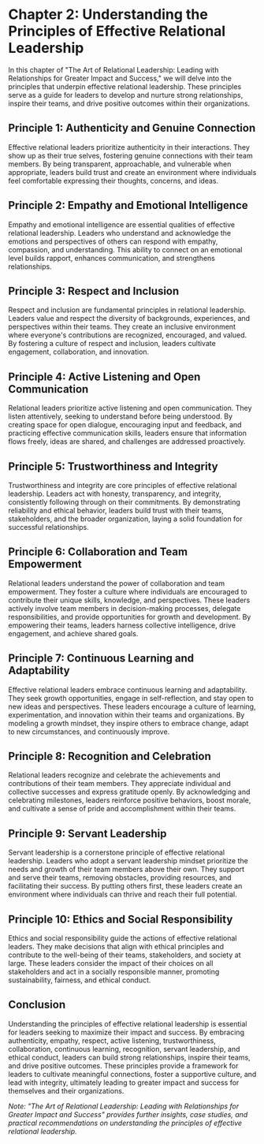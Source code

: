 Chapter 2: Understanding the Principles of Effective Relational Leadership
==========================================================================

In this chapter of "The Art of Relational Leadership: Leading with Relationships for Greater Impact and Success," we will delve into the principles that underpin effective relational leadership. These principles serve as a guide for leaders to develop and nurture strong relationships, inspire their teams, and drive positive outcomes within their organizations.

Principle 1: Authenticity and Genuine Connection
------------------------------------------------

Effective relational leaders prioritize authenticity in their interactions. They show up as their true selves, fostering genuine connections with their team members. By being transparent, approachable, and vulnerable when appropriate, leaders build trust and create an environment where individuals feel comfortable expressing their thoughts, concerns, and ideas.

Principle 2: Empathy and Emotional Intelligence
-----------------------------------------------

Empathy and emotional intelligence are essential qualities of effective relational leadership. Leaders who understand and acknowledge the emotions and perspectives of others can respond with empathy, compassion, and understanding. This ability to connect on an emotional level builds rapport, enhances communication, and strengthens relationships.

Principle 3: Respect and Inclusion
----------------------------------

Respect and inclusion are fundamental principles in relational leadership. Leaders value and respect the diversity of backgrounds, experiences, and perspectives within their teams. They create an inclusive environment where everyone's contributions are recognized, encouraged, and valued. By fostering a culture of respect and inclusion, leaders cultivate engagement, collaboration, and innovation.

Principle 4: Active Listening and Open Communication
----------------------------------------------------

Relational leaders prioritize active listening and open communication. They listen attentively, seeking to understand before being understood. By creating space for open dialogue, encouraging input and feedback, and practicing effective communication skills, leaders ensure that information flows freely, ideas are shared, and challenges are addressed proactively.

Principle 5: Trustworthiness and Integrity
------------------------------------------

Trustworthiness and integrity are core principles of effective relational leadership. Leaders act with honesty, transparency, and integrity, consistently following through on their commitments. By demonstrating reliability and ethical behavior, leaders build trust with their teams, stakeholders, and the broader organization, laying a solid foundation for successful relationships.

Principle 6: Collaboration and Team Empowerment
-----------------------------------------------

Relational leaders understand the power of collaboration and team empowerment. They foster a culture where individuals are encouraged to contribute their unique skills, knowledge, and perspectives. These leaders actively involve team members in decision-making processes, delegate responsibilities, and provide opportunities for growth and development. By empowering their teams, leaders harness collective intelligence, drive engagement, and achieve shared goals.

Principle 7: Continuous Learning and Adaptability
-------------------------------------------------

Effective relational leaders embrace continuous learning and adaptability. They seek growth opportunities, engage in self-reflection, and stay open to new ideas and perspectives. These leaders encourage a culture of learning, experimentation, and innovation within their teams and organizations. By modeling a growth mindset, they inspire others to embrace change, adapt to new circumstances, and continuously improve.

Principle 8: Recognition and Celebration
----------------------------------------

Relational leaders recognize and celebrate the achievements and contributions of their team members. They appreciate individual and collective successes and express gratitude openly. By acknowledging and celebrating milestones, leaders reinforce positive behaviors, boost morale, and cultivate a sense of pride and accomplishment within their teams.

Principle 9: Servant Leadership
-------------------------------

Servant leadership is a cornerstone principle of effective relational leadership. Leaders who adopt a servant leadership mindset prioritize the needs and growth of their team members above their own. They support and serve their teams, removing obstacles, providing resources, and facilitating their success. By putting others first, these leaders create an environment where individuals can thrive and reach their full potential.

Principle 10: Ethics and Social Responsibility
----------------------------------------------

Ethics and social responsibility guide the actions of effective relational leaders. They make decisions that align with ethical principles and contribute to the well-being of their teams, stakeholders, and society at large. These leaders consider the impact of their choices on all stakeholders and act in a socially responsible manner, promoting sustainability, fairness, and ethical conduct.

Conclusion
----------

Understanding the principles of effective relational leadership is essential for leaders seeking to maximize their impact and success. By embracing authenticity, empathy, respect, active listening, trustworthiness, collaboration, continuous learning, recognition, servant leadership, and ethical conduct, leaders can build strong relationships, inspire their teams, and drive positive outcomes. These principles provide a framework for leaders to cultivate meaningful connections, foster a supportive culture, and lead with integrity, ultimately leading to greater impact and success for themselves and their organizations.

*Note: "The Art of Relational Leadership: Leading with Relationships for Greater Impact and Success" provides further insights, case studies, and practical recommendations on understanding the principles of effective relational leadership.*
